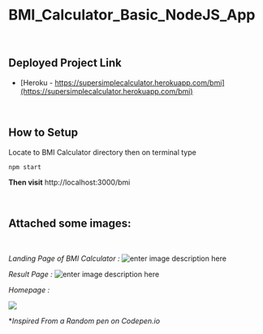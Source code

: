
# BMI_Calculator_Basic_NodeJS_App

<br>

## Deployed Project Link

 - [Heroku - https://supersimplecalculator.herokuapp.com/bmi](https://supersimplecalculator.herokuapp.com/bmi)
 
<br>

## How to Setup

Locate to BMI Calculator directory then on terminal type

    npm start

**Then visit**
http://localhost:3000/bmi


 <br>

## Attached some images:
<br>

_Landing Page of BMI Calculator :_
![enter image description here](https://raw.githubusercontent.com/MohitSinghChauhan/BMI_Calculator_Basic_NodeJS_App/main/preview_images/Landing_page_bmi.png)

_Result Page :_
![enter image description here](https://raw.githubusercontent.com/MohitSinghChauhan/BMI_Calculator_Basic_NodeJS_App/main/preview_images/result_page.png)

_Homepage :_

![](https://raw.githubusercontent.com/MohitSinghChauhan/BMI_Calculator_Basic_NodeJS_App/main/preview_images/Homepage.gif)

\*_Inspired From a Random pen on Codepen.io_
